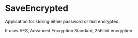 # SaveEncrypted
Application for storing either password or text encrypted.   

It uses AES, Advanced Encryption Standard, 256-bit encryption. 
